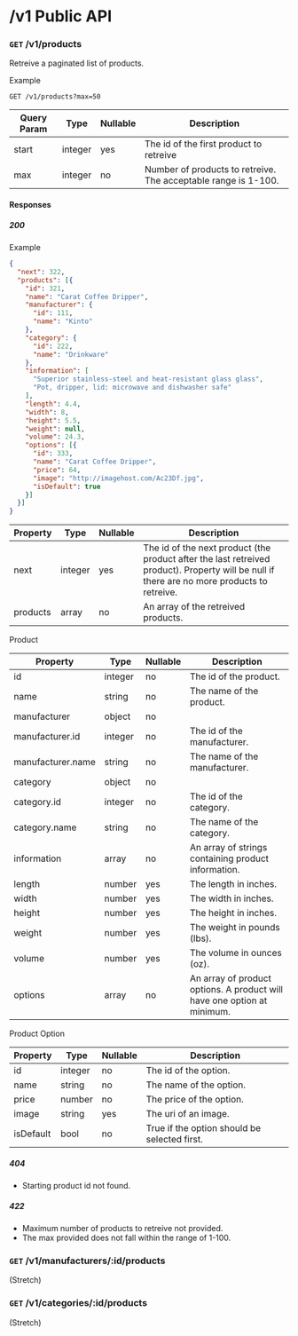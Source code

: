 # /v1 Public API

### `GET` /v1/products
Retreive a paginated list of products.

Example
```
GET /v1/products?max=50
```

| Query Param| Type | Nullable | Description |
|----------|------|----------|-------------|
| start | integer | yes | The id of the first product to retreive |
| max | integer | no | Number of products to retreive. The acceptable range is 1-100. |

#### Responses

##### 200
Example
``` json
{
  "next": 322,
  "products": [{
    "id": 321,
    "name": "Carat Coffee Dripper",
    "manufacturer": {
      "id": 111,
      "name": "Kinto"
    },
    "category": {
      "id": 222,
      "name": "Drinkware"
    },
    "information": [
      "Superior stainless-steel and heat-resistant glass glass",
      "Pot, dripper, lid: microwave and dishwasher safe"
    ],
    "length": 4.4,
    "width": 8,
    "height": 5.5,
    "weight": null,
    "volume": 24.3,
    "options": [{
      "id": 333,
      "name": "Carat Coffee Dripper",
      "price": 64,
      "image": "http://imagehost.com/Ac23Df.jpg",
      "isDefault": true
    }]
  }]
}
```

| Property | Type | Nullable | Description |
|----------|------|----------|-------------|
| next | integer | yes | The id of the next product (the product after the last retreived product). Property will be null if there are no more products to retreive. |
| products | array | no | An array of the retreived products. |

Product

| Property | Type | Nullable | Description |
|----------|------|----------|-------------|
| id | integer | no | The id of the product. |
| name | string | no | The name of the product. |
| manufacturer | object | no | |
| manufacturer.id | integer | no | The id of the manufacturer. |
| manufacturer.name | string | no | The name of the manufacturer. |
| category | object | no | |
| category.id | integer | no | The id of the category. |
| category.name | string | no | The name of the category. |
| information | array | no | An array of strings containing product information. |
| length | number | yes | The length in inches. |
| width | number | yes | The width in inches. |
| height | number | yes | The height in inches. |
| weight | number | yes | The weight in pounds (lbs). |
| volume | number | yes | The volume in ounces (oz).
| options | array | no | An array of product options. A product will have one option at minimum. |

Product Option

| Property | Type | Nullable | Description |
|----------|------|----------|-------------|
| id | integer | no | The id of the option. |
| name | string | no | The name of the option. |
| price | number | no | The price of the option. |
| image | string | yes | The uri of an image. |
| isDefault | bool | no | True if the option should be selected first. |

##### 404
- Starting product id not found.

##### 422
- Maximum number of products to retreive not provided.
- The max provided does not fall within the range of 1-100.

### `GET` /v1/manufacturers/:id/products
(Stretch)

### `GET` /v1/categories/:id/products
(Stretch)

